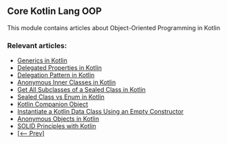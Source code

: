## Core Kotlin Lang OOP

This module contains articles about Object-Oriented Programming in Kotlin

### Relevant articles:

- [Generics in Kotlin](https://www.baeldung.com/kotlin/generics)
- [Delegated Properties in Kotlin](https://www.baeldung.com/kotlin/delegated-properties)
- [Delegation Pattern in Kotlin](https://www.baeldung.com/kotlin/delegation-pattern)
- [Anonymous Inner Classes in Kotlin](https://www.baeldung.com/kotlin/anonymous-inner-classes)
- [Get All Subclasses of a Sealed Class in Kotlin](https://www.baeldung.com/kotlin/subclasses-of-sealed-class)
- [Sealed Class vs Enum in Kotlin](https://www.baeldung.com/kotlin/sealed-class-vs-enum)
- [Kotlin Companion Object](https://www.baeldung.com/kotlin/companion-object)
- [Instantiate a Kotlin Data Class Using an Empty Constructor](https://www.baeldung.com/kotlin/instantiate-data-class-empty-constructor)
- [Anonymous Objects in Kotlin](https://www.baeldung.com/kotlin/anonymous-objects)
- [SOLID Principles with Kotlin](https://www.baeldung.com/kotlin/solid-principles)
- [[<-- Prev]](/core-kotlin-modules/core-kotlin-lang-oop)
